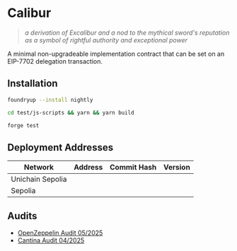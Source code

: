 # Calibur
> _a derivation of *Excalibur* and a nod to the mythical sword's reputation as a symbol of rightful authority and exceptional power_

A minimal non-upgradeable implementation contract that can be set on an EIP-7702 delegation transaction.

## Installation
```bash
foundryup --install nightly

cd test/js-scripts && yarn && yarn build

forge test
```

## Deployment Addresses

| Network | Address | Commit Hash | Version |
|---------|---------|------------|---------|
| Unichain Sepolia |  |  |  |
| Sepolia |  |  |  |

## Audits
- [OpenZeppelin Audit 05/2025](audits/OpenZeppelin_audit.pdf)
- [Cantina Audit 04/2025](audits/Cantina_audit.pdf)
